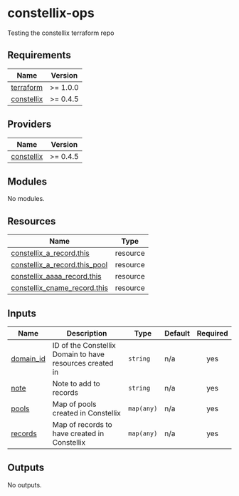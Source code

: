# constellix-ops
Testing the constellix terraform repo

<!-- BEGIN_TF_DOCS -->
## Requirements

| Name | Version |
|------|---------|
| <a name="requirement_terraform"></a> [terraform](#requirement\_terraform) | >= 1.0.0 |
| <a name="requirement_constellix"></a> [constellix](#requirement\_constellix) | >= 0.4.5 |

## Providers

| Name | Version |
|------|---------|
| <a name="provider_constellix"></a> [constellix](#provider\_constellix) | >= 0.4.5 |

## Modules

No modules.

## Resources

| Name | Type |
|------|------|
| [constellix_a_record.this](https://registry.terraform.io/providers/Constellix/constellix/latest/docs/resources/a_record) | resource |
| [constellix_a_record.this_pool](https://registry.terraform.io/providers/Constellix/constellix/latest/docs/resources/a_record) | resource |
| [constellix_aaaa_record.this](https://registry.terraform.io/providers/Constellix/constellix/latest/docs/resources/aaaa_record) | resource |
| [constellix_cname_record.this](https://registry.terraform.io/providers/Constellix/constellix/latest/docs/resources/cname_record) | resource |

## Inputs

| Name | Description | Type | Default | Required |
|------|-------------|------|---------|:--------:|
| <a name="input_domain_id"></a> [domain\_id](#input\_domain\_id) | ID of the Constellix Domain to have resources created in | `string` | n/a | yes |
| <a name="input_note"></a> [note](#input\_note) | Note to add to records | `string` | n/a | yes |
| <a name="input_pools"></a> [pools](#input\_pools) | Map of pools created in Constellix | `map(any)` | n/a | yes |
| <a name="input_records"></a> [records](#input\_records) | Map of records to have created in Constellix | `map(any)` | n/a | yes |

## Outputs

No outputs.
<!-- END_TF_DOCS -->